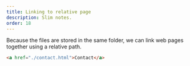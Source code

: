 ```yaml
---
title: Linking to relative page
description: Slim notes.
order: 18
---
```


Because the files are stored in the same folder, we can link web pages together using a relative path.

```html
<a href="./contact.html">Contact</a>
```

